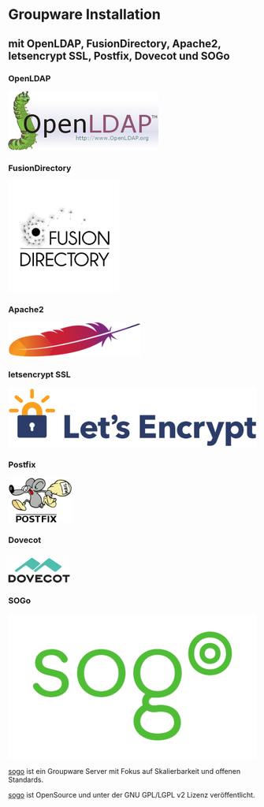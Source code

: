 # Groupware Installation
## mit OpenLDAP, FusionDirectory, Apache2, letsencrypt SSL, Postfix, Dovecot und SOGo

### OpenLDAP
[![openldap](./images/logos/LDAPworm.gif)][openldap]

### FusionDirectory
[![fusiondirectory](./images/logos/fusiondirectory.png)][fusiondirectory]

### Apache2
[![apache2](./images/logos/apache2.png)][apache2]

### letsencrypt SSL
[![letsencrypt](./images/logos/letsencrypt-logo-horizontal.svg)][letsencrypt]

### Postfix
[![postfix](./images/logos/mysza.gif)][postfix]

### Dovecot
[![dovecot](./images/logos/dovecot.gif)][dovecot]

### SOGo
![sogo](./images/logos/sogo.svg)

[sogo] ist ein Groupware Server mit Fokus auf Skalierbarkeit und offenen Standards.

[sogo] ist OpenSource und unter der GNU GPL/LGPL v2 Lizenz veröffentlicht.


[apache2]: http://httpd.apache.org/
[dovecot]: http://www.dovecot.org/
[fusiondirectory-github]: https://github.com/fusiondirectory
[fusiondirectory]: http://www.fusiondirectory.org/
[letsencrypt]: https://letsencrypt.org/
[openldap]: https://www.openldap.org/
[postfix]: http://www.postfix.org/
[sogo]: https://sogo.nu
